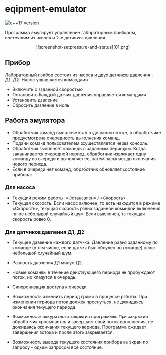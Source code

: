 # eqipment-emulator

<p align="left"><img src="https://import.viva64.com/docx/blog/0533_C++17_ru/image1.png" width="70" height="30" alt="c++17 version" /></p>

Программа эмулирует управление лабораторным прибором, состоящим из насоса и 2-х датчиков давления.


<p align="center">
  ![screenshot-setpressure-and-status](01.png)
</p>


## Прибор
Лабораторный прибор состоит из насоса и двух датчиков давления - Д1, Д2.
Насос управляется командами
- Включить с заданной скоростью
- Остановить
Каждый датчик давления управляется командами
- Установить давление
- Сбросить давление в ноль

## Работа эмулятора
- Обработчик команд выполняется в отдельном потоке, в обработчике предусмотрена очередность выполнения команд.
- Подачи команд пользователем осуществляется через консоль.
- Обработчик выполняет команды с заданным периодом. Когда заканчивается очередной период, обработчик извлекает одну команду из очереди и выполняет ее, затем засыпает до окончания нового периода.
- Если в очереди нет команд, обработчик обновляет состояние прибора:

### Для насоса
- Текущий режим работы: «Остановлен» / «Скорость»
- Текущая скорость. Если насос включен, то есть находится в режиме «Скорость», текущая скорость равна заданной командой включения плюс небольшой случайный шум. Если выключен, то текущая скорость ровно 0.

### Для датчиков давления Д1, Д2
- Текущее давление каждого датчика. Давление равно заданному по команде (в том числе, если датчик был обнулен по команде) плюс небольшой случайный шум.
- Разность давления Д1 минус Д2.

- Новые команды в течение действующего периода не пробуждают поток, но кладутся в очередь.
- Синхронизация доступа к очереди.
- Возможность изменить период прямо в процессе работы. При изменении периода поток должен проснуться, не дожидаясь окончания текущего периода.

- Возможность аккуратного закрытия программы. При закрытии обработчик просыпается и завершает свой поток выполнения, не дожидаясь окончания текущего периода. Программа ожидает завершения потока и после этого закрывается.
- Возможность вывода текущего состояния прибора на экран по запросу - одним запросом всё состояние.  
